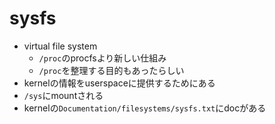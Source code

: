 # sysfs

* virtual file system
  * `/proc`のprocfsより新しい仕組み
  * `/proc`を整理する目的もあったらしい
* kernelの情報をuserspaceに提供するためにある
* `/sys`にmountされる
* kernelの`Documentation/filesystems/sysfs.txt`にdocがある
